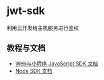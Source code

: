 # jwt-sdk

利用云开发给主机服务进行鉴权

## 教程与文档
* [Web与小程序 JavaScript SDK 文档](/docs/client-sdk.md)
* [Node SDK 文档](/docs/server-sdk.md)
